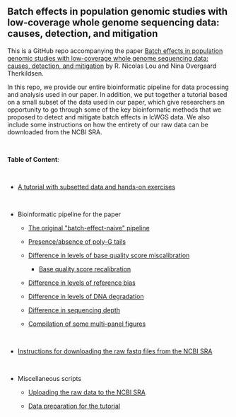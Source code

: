 ## Batch effects in population genomic studies with low-coverage whole genome sequencing data: causes, detection, and mitigation

This is a GitHub repo accompanying the paper [Batch effects in population genomic studies with low-coverage whole genome sequencing data: causes, detection, and mitigation](https://doi.org/10.22541/au.162791857.78788821/v2) by R. Nicolas Lou and Nina Overgaard Therkildsen. 

In this repo, we provide our entire bioinformatic pipeline for data processing and analysis used in our paper. In addition, we put together a tutorial based on a small subset of the data used in our paper, which give researchers an opportunity to go through some of the key bioinformatic methods that we proposed to detect and mitigate batch effects in lcWGS data. We also include some instructions on how the entirety of our raw data can be downloaded from the NCBI SRA.

<br>

**Table of Content**: 

<br>

* [A tutorial with subsetted data and hands-on exercises](https://github.com/therkildsen-lab/batch-effect/blob/main/tutorial/tutorial.md)

<br>

* Bioinformatic pipeline for the paper

    * [The original "batch-effect-naive" pipeline](https://github.com/therkildsen-lab/batch-effect/blob/main/markdown/original_pipeline.md)  

    * [Presence/absence of poly-G tails](https://github.com/therkildsen-lab/batch-effect/blob/main/markdown/polyg.md)  

    * [Difference in levels of base quality score miscalibration](https://github.com/therkildsen-lab/batch-effect/blob/main/markdown/base_quality.md)
    
        * [Base quality score recalibration](https://github.com/therkildsen-lab/batch-effect/blob/main/markdown/bqsr.md)

    * [Difference in levels of reference bias](https://github.com/therkildsen-lab/batch-effect/blob/main/markdown/reference_bias.md)

    * [Difference in levels of DNA degradation](https://github.com/therkildsen-lab/batch-effect/blob/main/markdown/degradation.md)

    * [Difference in sequencing depth](https://github.com/therkildsen-lab/batch-effect/blob/main/markdown/depth.md)

    * [Compilation of some multi-panel figures](https://github.com/therkildsen-lab/batch-effect/blob/main/markdown/figures.md)

<br>

* [Instructions for downloading the raw fastq files from the NCBI SRA](https://github.com/therkildsen-lab/batch-effect/blob/main/markdown/data_download.md)

<br>

* Miscellaneous scripts

  * [Uploading the raw data to the NCBI SRA](https://github.com/therkildsen-lab/batch-effect/blob/main/markdown/data_upload.md)

  * [Data preparation for the tutorial](https://github.com/therkildsen-lab/batch-effect/blob/main/tutorial/data_prep.md)

